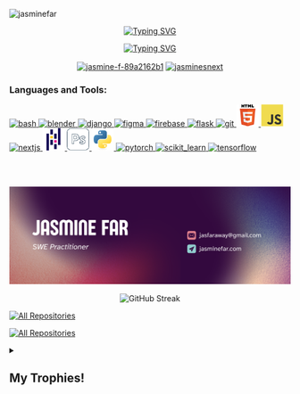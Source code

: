

<p align="left"> <img src="https://komarev.com/ghpvc/?username=jasminefar&label=Profile%20views&color=0e75b6&style=flat" alt="jasminefar" /> </p>

<p align="center">
  <a href="https://github.com/jasminefar">
<a href="https://git.io/typing-svg"><img src="https://readme-typing-svg.demolab.com?font=Bebas+Neue&size=50&duration=3000&pause=1000&color=881438&background=6650FF00&center=true&vCenter=true&width=440&height=90&lines=JASMINE+FAR" alt="Typing SVG" /></a>
</p>

<p align="center">
  <!-- Lettuce Cook Pantry app by JasmineFar - https://github.com/jasminefar/pantry-app -->
<a href="https://git.io/typing-svg"><img src="https://readme-typing-svg.demolab.com?font=Bebas+Neue&size=50&pause=1000&color=F72465&background=6650FF00&center=true&vCenter=true&width=440&height=90&lines=Certified+Game+Developer;Learning+new+things;World+Champion+in+BJJ" alt="Typing SVG" /></a>
</p>

<!-- Social icons section -->
<p align="center">
<a href="https://linkedin.com/in/jasmine-f-89a2162b1" target="blank"><img align="center" src="https://raw.githubusercontent.com/rahuldkjain/github-profile-readme-generator/master/src/images/icons/Social/linked-in-alt.svg" alt="jasmine-f-89a2162b1" height="30" width="40" /></a>
<a href="https://instagram.com/jasminesnext" target="blank"><img align="center" src="https://raw.githubusercontent.com/rahuldkjain/github-profile-readme-generator/master/src/images/icons/Social/instagram.svg" alt="jasminesnext" height="30" width="40" /></a></p>

<h3 align="left">Languages and Tools:</h3>
<p align="left"> <a href="https://www.gnu.org/software/bash/" target="_blank" rel="noreferrer"> <img src="https://www.vectorlogo.zone/logos/gnu_bash/gnu_bash-icon.svg" alt="bash" width="40" height="40"/> </a> <a href="https://www.blender.org/" target="_blank" rel="noreferrer"> <img src="https://download.blender.org/branding/community/blender_community_badge_white.svg" alt="blender" width="40" height="40"/> </a> <a href="https://www.djangoproject.com/" target="_blank" rel="noreferrer"> <img src="https://cdn.worldvectorlogo.com/logos/django.svg" alt="django" width="40" height="40"/> </a> <a href="https://www.figma.com/" target="_blank" rel="noreferrer"> <img src="https://www.vectorlogo.zone/logos/figma/figma-icon.svg" alt="figma" width="40" height="40"/> </a> <a href="https://firebase.google.com/" target="_blank" rel="noreferrer"> <img src="https://www.vectorlogo.zone/logos/firebase/firebase-icon.svg" alt="firebase" width="40" height="40"/> </a> <a href="https://flask.palletsprojects.com/" target="_blank" rel="noreferrer"> <img src="https://www.vectorlogo.zone/logos/pocoo_flask/pocoo_flask-icon.svg" alt="flask" width="40" height="40"/> </a> <a href="https://git-scm.com/" target="_blank" rel="noreferrer"> <img src="https://www.vectorlogo.zone/logos/git-scm/git-scm-icon.svg" alt="git" width="40" height="40"/> </a> <a href="https://www.w3.org/html/" target="_blank" rel="noreferrer"> <img src="https://raw.githubusercontent.com/devicons/devicon/master/icons/html5/html5-original-wordmark.svg" alt="html5" width="40" height="40"/> </a> <a href="https://developer.mozilla.org/en-US/docs/Web/JavaScript" target="_blank" rel="noreferrer"> <img src="https://raw.githubusercontent.com/devicons/devicon/master/icons/javascript/javascript-original.svg" alt="javascript" width="40" height="40"/> </a> <a href="https://nextjs.org/" target="_blank" rel="noreferrer"> <img src="https://cdn.worldvectorlogo.com/logos/nextjs-2.svg" alt="nextjs" width="40" height="40"/> </a> <a href="https://pandas.pydata.org/" target="_blank" rel="noreferrer"> <img src="https://raw.githubusercontent.com/devicons/devicon/2ae2a900d2f041da66e950e4d48052658d850630/icons/pandas/pandas-original.svg" alt="pandas" width="40" height="40"/> </a> <a href="https://www.photoshop.com/en" target="_blank" rel="noreferrer"> <img src="https://raw.githubusercontent.com/devicons/devicon/master/icons/photoshop/photoshop-line.svg" alt="photoshop" width="40" height="40"/> </a> <a href="https://www.python.org" target="_blank" rel="noreferrer"> <img src="https://raw.githubusercontent.com/devicons/devicon/master/icons/python/python-original.svg" alt="python" width="40" height="40"/> </a> <a href="https://pytorch.org/" target="_blank" rel="noreferrer"> <img src="https://www.vectorlogo.zone/logos/pytorch/pytorch-icon.svg" alt="pytorch" width="40" height="40"/> </a> <a href="https://scikit-learn.org/" target="_blank" rel="noreferrer"> <img src="https://upload.wikimedia.org/wikipedia/commons/0/05/Scikit_learn_logo_small.svg" alt="scikit_learn" width="40" height="40"/> </a> <a href="https://www.tensorflow.org" target="_blank" rel="noreferrer"> <img src="https://www.vectorlogo.zone/logos/tensorflow/tensorflow-icon.svg" alt="tensorflow" width="40" height="40"/> </a> </p>


<br/>


<br/>

<!-- Personal Website link -->
<p align="center">
  <a href="https://jasminefar.com">
    <img src="https://github.com/jasminefar/jasminefar/blob/master/beginning.png" alt="Contact"/></a>
</p>


<p align="center"
	<a href="https://git.io/streak-stats"><img src="http://github-readme-streak-stats.herokuapp.com?user=jasminefar&theme=great-gatsby" alt="GitHub Streak" /></a>
    </p>


  <a href="https://github.com/jasminefar?tab=repositories"><img alt="All Repositories" title="All Repositories" src="https://custom-icon-badges.demolab.com/badge/-Click%20Here%20For%20All%20My%20Repos-1F222E?style=for-the-badge&logoColor=white&logo=repo"/></a>
</details>
<!--
<details open> 
  <summary><h2>📕 My Favorite Project! </h2></summary>

 <!--  REAL COMMENT: Small repo cards https://github.com/jasminefar/github-readme-stats (fork of anuraghazra/github-readme-stats) -->
<!--  <p align="center">  
    <a href="https://github.com/jasminefar/pantry-app"><img width="278" src="https://jasminefar-github-readme-stats.vercel.app/api/pin/?username=pallets&repo=flask&theme=react&bg_color=1F222E&title_color=F85D7F&hide_border=true&icon_color=F8D866&show_icons=false&show_description=false" alt="flask"></a> 
-->   
  </p>

  <p align="left">
    <a href="https://github.com/DenverCoderOne/My-Contributions/blob/main/README.md"><img alt="All Repositories" title="All Repositories" src="https://custom-icon-badges.demolab.com/badge/-Click%20Here%20For%20All%20My%20Forks-1F222E?style=for-the-badge&logoColor=white&logo=fork"/></a>
  </p>
</details>

<details> 
  <summary><h2>My Trophies!</h2></summary>

  <!-- Cards -->

  <!-- prettier-ignore-start -->
<!-- BEGIN CARDS -->
<p align="left"> <a href="https://github.com/ryo-ma/github-profile-trophy"><img src="https://github-profile-trophy.vercel.app/?username=jasminefar" alt="jasminefar" /></a> </p>

<!-- END CARDS -->
  <!-- prettier-ignore-end -->
  


